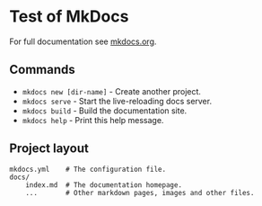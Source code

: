 # Test of MkDocs

For full documentation see [mkdocs.org](http://mkdocs.org).

## Commands

* `mkdocs new [dir-name]` - Create another project.
* `mkdocs serve` - Start the live-reloading docs server.
* `mkdocs build` - Build the documentation site.
* `mkdocs help` - Print this help message.

## Project layout

    mkdocs.yml    # The configuration file.
    docs/
        index.md  # The documentation homepage.
        ...       # Other markdown pages, images and other files.
